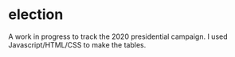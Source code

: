 # election
A work in progress to track the 2020 presidential campaign.
I used Javascript/HTML/CSS to make the tables.
